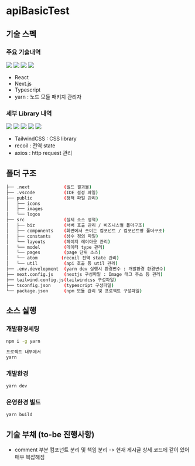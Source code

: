 # apiBasicTest

## 기술 스펙

### 주요 기술내역

<img src="https://img.shields.io/badge/React-61DAFB?style=for-the-badge&logo=React&logoColor=white"/> 
<img src="https://img.shields.io/badge/Next.js-000000?style=for-the-badge&logo=Next.js&logoColor=white">
<img src="https://img.shields.io/badge/TypeScript-3178C6?style=for-the-badge&logo=TypeScript&logoColor=white">
<img src="https://img.shields.io/badge/Yarn-2C8EBB?style=for-the-badge&logo=Yarn&logoColor=white">

- React
- Next.js
- Typescript
- yarn : 노드 모듈 패키지 관리자

### 세부 Library 내역

<img src="https://img.shields.io/badge/Tailwind CSS-06B6D4?style=for-the-badge&logo=Tailwind CSS&logoColor=white"/> 
<img src="https://img.shields.io/badge/Recoil-000000?style=for-the-badge&logo=Recoil&logoColor=white">
<img src="https://img.shields.io/badge/Axios-5A29E4?style=for-the-badge&logo=Axios&logoColor=white">
<img src="https://img.shields.io/badge/i18next-26A69A?style=for-the-badge&logo=i18next&logoColor=white">
<img src="https://img.shields.io/badge/MUI-007FFF?style=for-the-badge&logo=MUI&logoColor=white">

- TailwindCSS : CSS library
- recoil : 전역 state
- axios : http request 관리

## 폴더 구조

```bash
├── .next             (빌드 결과물)
├── .vscode           (IDE 설정 파일)
├── public            (정적 파일 관리)
│   ├── icons
│   ├── images
│   └── logos
├── src               (실제 소스 영역)
│   ├── biz           (서버 호출 관리 / 비즈니스별 폴더구조)
│   ├── components    (화면에서 쓰이는 컴포넌트 / 컴포넌트명 폴더구조)
│   ├── constants     (상수 정의 파일)
│   └── layouts       (페이지 레이아웃 관리)
│   └── model         (데이터 type 관리)
│   └── pages         (page 단위 소스)
│   └── atom         (recoil 전역 state 관리)
│   └── util          (api 호출 등 util 관리)
├── .env.development  (yarn dev 실행시 환경변수 : 개발환경 환경변수)
├── next.config.js    (nextjs 구성파일 : Image 태그 주소 등 관리)
├── tailwind.config.js(tailwindcss 구성파일)
├── tsconfig.json     (typescript 구성파일)
└── package.json      (npm 모듈 관리 및 프로젝트 구성파일)
```

## 소스 실행

### 개발환경세팅

```bash
npm i -g yarn

프로젝트 내부에서
yarn
```

### 개발환경

```bash
yarn dev
```

### 운영환경 빌드

```bash
yarn build
```

## 기술 부채 (to-be 진행사항)

- comment 부분 컴포넌트 분리 및 책임 분리 -> 현재 게시글 상세 코드에 같이 있어 매우 복잡해짐
